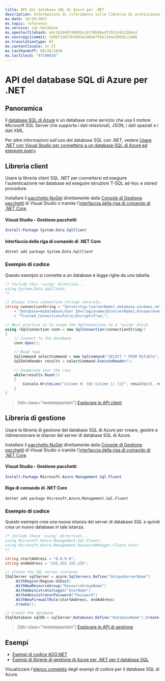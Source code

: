 ```yaml
---
title: API del database SQL di Azure per .NET
description: Informazioni di riferimento sulle librerie di archiviazione del database SQL di Azure per .NET
ms.date: 10/19/2017
ms.topic: reference
ms.service: sql-database
ms.openlocfilehash: e4c1620ddf488952c6720b9bedf2521c6512b9a3
ms.sourcegitcommit: 5d9b713653b3d03e1d0a67f6e126ee399d1c2a60
ms.translationtype: HT
ms.contentlocale: it-IT
ms.lasthandoff: 09/26/2018
ms.locfileid: "47190634"
---
```

# <a name="azure-sql-database-apis-for-net"></a>API del database SQL di Azure per .NET

## <a name="overview"></a>Panoramica

Il [database SQL di Azure](https://docs.microsoft.com/azure/sql-database/sql-database-technical-overview) è un database come servizio che usa il motore Microsoft SQL Server che supporta i dati relazionali, JSON, i dati spaziali e i dati XML. 

Per altre informazioni sull'uso del database SQL con .NET, vedere [Usare .NET con Visual Studio per connettersi a un database SQL di Azure ed eseguire query](https://docs.microsoft.com/azure/sql-database/sql-database-connect-query-dotnet-visual-studio).

## <a name="client-library"></a>Libreria client

Usare la libreria client SQL .NET per connettersi ed eseguire l'autenticazione nel database ed eseguire istruzioni T-SQL ad-hoc e stored procedure.

Installare il [pacchetto NuGet]( https://www.nuget.org/packages/System.Data.SqlClient) direttamente dalla [Console di Gestione pacchetti](https://docs.microsoft.com/nuget/tools/package-manager-console) di Visual Studio o tramite l'[interfaccia della riga di comando di .NET Core](https://docs.microsoft.com/dotnet/core/tools/dotnet-add-package).

#### <a name="visual-studio-package-manager"></a>Visual Studio - Gestione pacchetti

```powershell
Install-Package System.Data.SqlClient
```

#### <a name="net-core-cli"></a>Interfaccia della riga di comando di .NET Core

```bash
dotnet add package System.Data.SqlClient
```

### <a name="code-example"></a>Esempio di codice

Questo esempio si connette a un database e legge righe da una tabella.

```csharp
/* Include this 'using' directive...
using System.Data.SqlClient;
*/

// Always store connection strings securely. 
string connectionString = "Server=tcp:[serverName].database.windows.net;" 
    + "Database=myDataBase;User ID=[loginname]@[serverName];Password=myPassword;"
    + "Trusted_Connection=False;Encrypt=True;";

// Best practice is to scope the SqlConnection to a "using" block
using (SqlConnection conn = new SqlConnection(connectionString))
{
    // Connect to the database
    conn.Open();

    // Read rows
    SqlCommand selectCommand = new SqlCommand("SELECT * FROM MyTable", conn);
    SqlDataReader results = selectCommand.ExecuteReader();
    
    // Enumerate over the rows
    while(results.Read())
    {
        Console.WriteLine("Column 0: {0} Column 1: {1}", results[0], results[1]);
    }
}
```

> [!div class="nextstepaction"]
> [Esplorare le API client](/dotnet/api/overview/azure/sql/client)

## <a name="management-library"></a>Libreria di gestione

Usare la libreria di gestione del database SQL di Azure per creare, gestire e ridimensionare le istanze del server di database SQL di Azure.

Installare il [pacchetto NuGet](https://www.nuget.org/packages/Microsoft.Azure.Management.Sql.Fluent/) direttamente dalla [Console di Gestione pacchetti](https://docs.microsoft.com/nuget/tools/package-manager-console) di Visual Studio o tramite l'[interfaccia della riga di comando di .NET Core](https://docs.microsoft.com/dotnet/core/tools/dotnet-add-package).

#### <a name="visual-studio-package-manager"></a>Visual Studio - Gestione pacchetti

```powershell
Install-Package Microsoft.Azure.Management.Sql.Fluent
``` 

#### <a name="net-core-command-line"></a>Riga di comando di .NET Core

```bash
dotnet add package Microsoft.Azure.Management.Sql.Fluent
```

### <a name="code-example"></a>Esempio di codice

Questo esempio crea una nuova istanza del server di database SQL e quindi crea un nuovo database in tale istanza.

```csharp
/* Include these 'using' directives...
using Microsoft.Azure.Management.Sql.Fluent;
using Microsoft.Azure.Management.ResourceManager.Fluent.Core;
*/

string startAddress = "0.0.0.0";
string endAddress = "255.255.255.255";

// Create the SQL server instance
ISqlServer sqlServer = azure.SqlServers.Define("UniqueServerName")
    .WithRegion(Region.USEast)
    .WithNewResourceGroup("ResourceGroupName")
    .WithAdministratorLogin("UserName")
    .WithAdministratorPassword("Password")
    .WithNewFirewallRule(startAddress, endAddress)
    .Create();

// Create the database
ISqlDatabase sqlDb = sqlServer.Databases.Define("DatabaseName").Create();
```

> [!div class="nextstepaction"]
> [Esplorare le API di gestione](/dotnet/api/overview/azure/sql/management)

## <a name="samples"></a>Esempi

- [Esempi di codice ADO.NET](/dotnet/framework/data/adonet/ado-net-code-examples)
- [Esempi di librerie di gestione di Azure per .NET per il database SQL](/dotnet/azure/dotnet-sdk-azure-sql-database-samples)

Visualizzare l'[elenco completo](https://azure.microsoft.com/resources/samples/?platform=dotnet&term=sql+database) degli esempi di codice per il database SQL di Azure.

